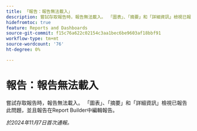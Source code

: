 ```yaml
---
title: 「報告：報告無法載入」
description: 嘗試存取報告時，報告無法載入。 「圖表」、「摘要」和「詳細資訊」檢視已報告此問題，並且報告在Report Builder中編輯報告。
hidefromtoc: true
feature: Reports and Dashboards
source-git-commit: f15c76a622c02154c3aa1bec6be9603af18bbf91
workflow-type: tm+mt
source-wordcount: '76'
ht-degree: 0%

---
```


# 報告：報告無法載入

嘗試存取報告時，報告無法載入。 「圖表」、「摘要」和「詳細資訊」檢視已報告此問題，並且報告在Report Builder中編輯報告。

_於2024年11月7日首次通報。_
